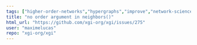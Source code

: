 ```yaml
---
tags: ["higher-order-networks","hypergraphs","improve","network-science"]
title: "no order argument in neighbors()"
html_url: "https://github.com/xgi-org/xgi/issues/275"
user: "maximelucas"
repo: "xgi-org/xgi"
---
```


